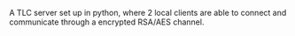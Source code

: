 A TLC server set up in python, where 2 local clients are able to connect and communicate through a encrypted RSA/AES channel. 
